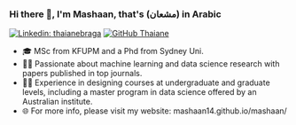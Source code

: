 ### Hi there 👋, I'm Mashaan, that's (مشعان) in Arabic
[![Linkedin: thaianebraga](https://img.shields.io/badge/-thaianebraga-blue?style=flat-square&logo=Linkedin&logoColor=white&link=https://www.linkedin.com/in/thaianebraga/)](https://linkedin.com/in/mashaan)
[![GitHub Thaiane](https://img.shields.io/github/followers/thaiane?label=follow&style=social)](https://github.com/mashaan14)

- 🎓 MSc from KFUPM and a Phd from Sydney Uni.
- 👨‍💻 Passionate about machine learning and data science research with papers published in top journals.
- 👨‍🏫 Experience in designing courses at undergraduate and graduate levels, including a master program in data science offered by an Australian institute.
- 🌐 For more info, please visit my website: mashaan14.github.io/mashaan/
